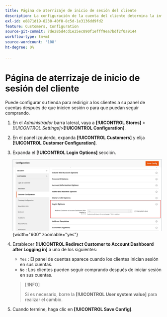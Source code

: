 ```yaml
---
title: Página de aterrizaje de inicio de sesión del cliente
description: La configuración de la cuenta del cliente determina la información que se recopila durante el registro del cliente y la experiencia que los clientes tienen durante el proceso.
exl-id: e8871d19-8238-40f8-8c5d-1e3136dd9fd2
feature: Customers, Configuration
source-git-commit: 7de285d4cd1e25ec890f1efff9ea7bdf2f0a9144
workflow-type: tm+mt
source-wordcount: '108'
ht-degree: 0%

---
```


# Página de aterrizaje de inicio de sesión del cliente

Puede configurar su tienda para redirigir a los clientes a su panel de cuentas después de que inicien sesión o para que puedan seguir comprando.

1. En el _Administrador_ barra lateral, vaya a **[!UICONTROL Stores]** > _[!UICONTROL Settings]_>**[!UICONTROL Configuration]**.

1. En el panel izquierdo, expanda **[!UICONTROL Customers]** y elija **[!UICONTROL Customer Configuration]**.

1. Expanda el **[!UICONTROL Login Options]** sección.

   ![Opciones de inicio](assets/customer-configuration-login-options.png){width="600" zoomable="yes"}

1. Establecer **[!UICONTROL Redirect Customer to Account Dashboard after Logging in]** a uno de los siguientes:

   - `Yes` : El panel de cuentas aparece cuando los clientes inician sesión en sus cuentas.
   - `No` : Los clientes pueden seguir comprando después de iniciar sesión en sus cuentas.

   >[!INFO]
   >
   >Si es necesario, borre la **[!UICONTROL User system value]** para realizar el cambio.

1. Cuando termine, haga clic en **[!UICONTROL Save Config]**.
